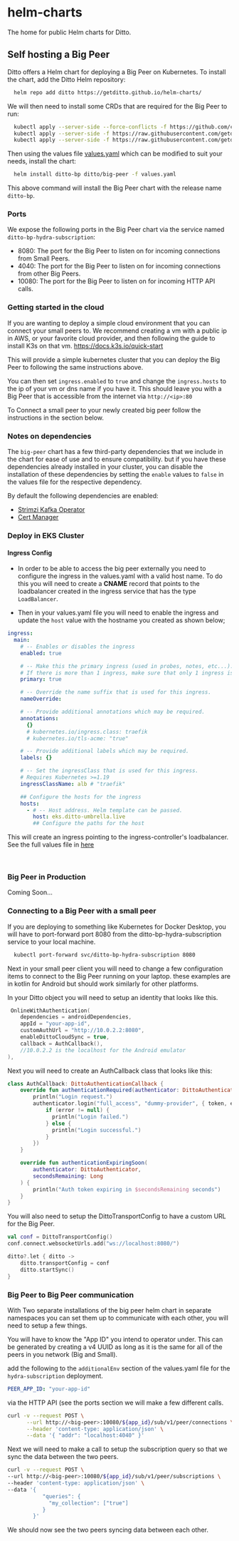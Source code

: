 # helm-charts

The home for public Helm charts for Ditto.

## Self hosting a Big Peer

Ditto offers a Helm chart for deploying a Big Peer on Kubernetes.
To install the chart, add the Ditto Helm repository:

```bash
  helm repo add ditto https://getditto.github.io/helm-charts/
```

We will then need to install some CRDs that are required for the Big Peer to run:

```bash
  kubectl apply --server-side --force-conflicts -f https://github.com/cert-manager/cert-manager/releases/download/v1.6.1/cert-manager.crds.yaml
  kubectl apply --server-side -f https://raw.githubusercontent.com/getditto/helm-charts/refs/heads/main/charts/big-peer/crds/ditto_v1alpha3_hydracluster_crd.yaml
  kubectl apply --server-side -f https://raw.githubusercontent.com/getditto/helm-charts/refs/heads/main/charts/big-peer/crds/ditto_v1alpha3_hydrapartition_crd.yaml

```

Then using  the values file
[values.yaml](https://github.com/getditto/helm-charts/blob/main/charts/big-peer/values.yaml) 
which can be modified to suit your needs, install the chart:

```bash
  helm install ditto-bp ditto/big-peer -f values.yaml
```

This above command will install the Big Peer chart with the release name `ditto-bp`.

### Ports

We expose the following ports in the Big Peer chart via the service named `ditto-bp-hydra-subscription`:

- 8080: The port for the Big Peer to listen on for incoming connections from Small Peers.
- 4040: The port for the Big Peer to listen on for incoming connections from other Big Peers.
- 10080: The port for the Big Peer to listen on for incoming HTTP API calls.

### Getting started in the cloud

If you are wanting to deploy a simple cloud environment that you can connect your small peers to.
We recommend creating a vm with a public ip in AWS, or your favorite cloud provider, and then following the guide
to install K3s on that vm. https://docs.k3s.io/quick-start

This will provide a simple kubernetes cluster that you can deploy
the Big Peer to following the same instructions above.

You can then set `ingress.enabled` to `true` and change the `ingress.hosts` to the ip of your vm or dns name if you have it.
This should leave you with a Big Peer that is accessible from the internet via `http://<ip>:80`

To Connect a small peer to your newly created big peer follow the instructions in the section below.

### Notes on dependencies

The `big-peer` chart has a few third-party dependencies that we include in the chart for ease of use and to ensure compatibility. but if you have these dependencies already installed in your cluster, you can disable the installation of these dependencies by setting the `enable` values to `false` in the values file for the respective dependency.

By default the following dependencies are enabled:

- [Strimzi Kafka Operator](https://strimzi.io/)
- [Cert Manager](https://github.com/cert-manager/cert-manager)



### Deploy in EKS Cluster


#### Ingress Config 

- In order to be able to access the big peer externally you need to configure the ingress in the values.yaml with a valid host name. To do this you will need to create a **CNAME** record that points to the loadbalancer created in the ingress service that has the type `LoadBalancer`.

- Then in your values.yaml file you will need to enable the ingress and update the `host` value with the hostname you created as shown below;

```yaml
ingress:
  main:
    # -- Enables or disables the ingress
    enabled: true

    # -- Make this the primary ingress (used in probes, notes, etc...).
    # If there is more than 1 ingress, make sure that only 1 ingress is marked as primary.
    primary: true

    # -- Override the name suffix that is used for this ingress.
    nameOverride:

    # -- Provide additional annotations which may be required.
    annotations:
      {}
      # kubernetes.io/ingress.class: traefik
      # kubernetes.io/tls-acme: "true"

    # -- Provide additional labels which may be required.
    labels: {}

    # -- Set the ingressClass that is used for this ingress.
    # Requires Kubernetes >=1.19
    ingressClassName: alb # "traefik"

    ## Configure the hosts for the ingress
    hosts:
      - # -- Host address. Helm template can be passed.
        host: eks.ditto-umbrella.live
        ## Configure the paths for the host
```

This will create an ingress pointing to the ingress-controller's loadbalancer. See the full values file in [here](./values/eks-values.yaml)

<br/>


### Big Peer in Production

Coming Soon...




### Connecting to a Big Peer with a small peer

If you are deploying to something like Kubernetes for Docker Desktop, you will have to port-forward port 8080 from the 
ditto-bp-hydra-subscription service to your local machine.
```bash
  kubectl port-forward svc/ditto-bp-hydra-subscription 8080
```

Next in your small peer client you will need to change a few configuration items to connect to the Big Peer running on your laptop.
these examples are in kotlin for Android but should work similarly for other platforms.

In your Ditto object you will need to setup an identity that looks like this.
```kotlin
 OnlineWithAuthentication(
    dependencies = androidDependencies,
    appId = "your-app-id",
    customAuthUrl = "http://10.0.2.2:8080",
    enableDittoCloudSync = true,
    callback = AuthCallback(),
    //10.0.2.2 is the localhost for the Android emulator
),
```

Next you will need to create an AuthCallback class that looks like this:

```kotlin
class AuthCallback: DittoAuthenticationCallback {
    override fun authenticationRequired(authenticator: DittoAuthenticator) {
        println("Login request.")
        authenticator.login("full_access", "dummy-provider", { token, error ->
            if (error != null) {
              println("Login failed.")
            } else {
              println("Login successful.")
            }
        })
    }

    override fun authenticationExpiringSoon(
        authenticator: DittoAuthenticator,
        secondsRemaining: Long
    ) {
        println("Auth token expiring in $secondsRemaining seconds")
    }
}
```

You will also need to setup the DittoTransportConfig
to have a custom URL for the Big Peer.

```kotlin
val conf = DittoTransportConfig()
conf.connect.websocketUrls.add("ws://localhost:8080/")

ditto?.let { ditto ->
    ditto.transportConfig = conf
    ditto.startSync()
}

```

### Big Peer to Big Peer communication

With Two separate installations of the big peer helm chart in separate namespaces you can set them up to communicate with each other,
you will need to setup a few things.

You will have to know the "App ID" you intend to operator under. 
This can be generated by creating a v4 UUID as long as it is the same for all of the peers in you network (Big and Small).

add the following to the `additionalEnv` section of the values.yaml file for the `hydra-subscription` deployment.

```yaml
PEER_APP_ID: "your-app-id"
```

via the HTTP API (see the ports section we will make a few different calls.

```bash
curl -v --request POST \
      --url http://<big-peer>:10080/${app_id}/sub/v1/peer/connections \
      --header 'content-type: application/json' \
      --data '{ "addr": "localhost:4040" }'
```

Next we will need to make a call to setup the subscription query so that we sync the data between the two peers.

```bash
curl -v --request POST \
--url http://<big-peer>:10080/${app_id}/sub/v1/peer/subscriptions \
--header 'content-type: application/json' \
--data '{
           "queries": {
             "my_collection": ["true"]
           }
        }'

```

We should now see the two peers syncing data between each other.
